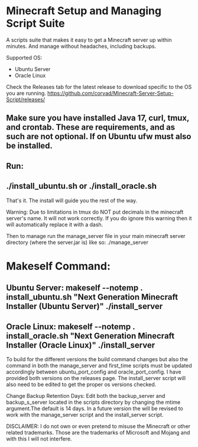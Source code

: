 # Minecraft Setup and Managing Script Suite

A scripts suite that makes it easy to get a Minecraft server up within minutes. And manage without headaches, including backups.

Supported OS:
- Ubuntu Server
- Oracle Linux

Check the Releases tab for the latest release to download specific to the OS you are running.
https://github.com/corvad/Minecraft-Server-Setup-Script/releases/

## Make sure you have installed Java 17, curl, tmux, and crontab. These are requirements, and as such are not optional. If on Ubuntu ufw must also be installed.

## Run:
## ./install_ubuntu.sh or ./install_oracle.sh

That's it. The install will guide you the rest of the way.

Warning: Due to limitations in tmux do NOT put decimals in the minecraft server's name. It will not work correctly. If you do ignore this warning then it will automatically replace it with a dash.

Then to manage run the manage_server file in your main minecraft server directory (where the server.jar is) like so:
./manage_server

# Makeself Command:
## Ubuntu Server: makeself --notemp . install_ubuntu.sh "Next Generation Minecraft Installer (Ubuntu Server)" ./install_server
## Oracle Linux: makeself --notemp . install_oracle.sh "Next Generation Minecraft Installer (Oracle Linux)" ./install_server

To build for the different versions the build command changes but also the command in both the manage_server and first_time scripts must be updated accordingly between ubuntu_port_config and oracle_port_config. I have provided both versions on the releases page. The install_server script will also need to be edited to get the proper os versions checked.

Change Backup Retention Days:
Edit both the backup_server and backup_s_server located in the scripts directory by changing the mtime argument.The default is 14 days. In a future version the will be revised to work with the manage_server script and the install_server script.


DISCLAIMER: I do not own or even pretend to misuse the Minecraft or other related trademarks. Those are the trademarks of Microsoft and Mojang and with this I will not interfere.
